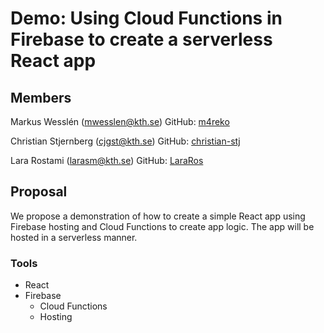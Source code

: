 # Demo: Using Cloud Functions in Firebase to create a serverless React app #

## Members ##
Markus Wesslén (mwesslen@kth.se) GitHub: [m4reko](https://github.com/m4reko)

Christian Stjernberg (cjgst@kth.se) GitHub: [christian-stj](https://github.com/christian-stj)

Lara Rostami (larasm@kth.se) GitHub: [LaraRos](https://github.com/LaraRos)

## Proposal ##
We propose a demonstration of how to create a simple React app using Firebase hosting and Cloud Functions to create app logic. The app will be hosted in a serverless manner.

### Tools ###
- React
- Firebase
  - Cloud Functions
  - Hosting
